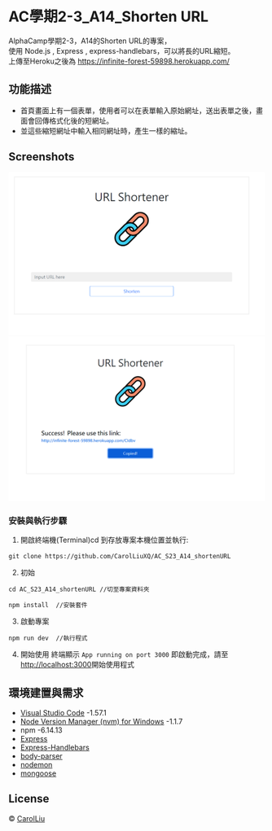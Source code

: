 # AC學期2-3_A14_Shorten URL

AlphaCamp學期2-3，A14的Shorten URL的專案，  
使用 Node.js , Express , express-handlebars，可以將長的URL縮短。  
上傳至Heroku之後為 https://infinite-forest-59898.herokuapp.com/

## 功能描述

- 首頁畫面上有一個表單，使用者可以在表單輸入原始網址，送出表單之後，畫面會回傳格式化後的短網址。
- 並這些縮短網址中輸入相同網址時，產生一樣的縮址。

## Screenshots

![首頁](./home.PNG)
![複製](./copied.PNG)

### 安裝與執行步驟

1. 開啟終端機(Terminal)cd 到存放專案本機位置並執行:

```
git clone https://github.com/CarolLiuXQ/AC_S23_A14_shortenURL
```

2. 初始

```
cd AC_S23_A14_shortenURL //切至專案資料夾
```

```
npm install  //安裝套件
```

3. 啟動專案

```
npm run dev  //執行程式
```

4. 開始使用
終端顯示 `App running on port 3000` 即啟動完成，請至[http://localhost:3000](http://localhost:3000)開始使用程式



## 環境建置與需求

- [Visual Studio Code](https://visualstudio.microsoft.com/zh-hant/) -1.57.1
- [Node Version Manager (nvm) for Windows](https://github.com/coreybutler/nvm-windows/releases) -1.1.7
- npm -6.14.13
- [Express](https://www.npmjs.com/package/express)
- [Express-Handlebars](https://www.npmjs.com/package/express-handlebars)
- [body-parser](https://www.npmjs.com/package/body-parser)
- [nodemon](https://www.npmjs.com/package/nodemon)
- [mongoose](https://www.npmjs.com/package/mongoose)

## License
© [CarolLiu](https://github.com/CarolLiuXQ/)